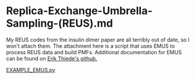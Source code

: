 # Replica-Exchange-Umbrella-Sampling-(REUS).md
My REUS codes from the insulin dimer paper are all terribly out of date, so I won't attach them. The attachment here is a script that uses EMUS to process REUS data and build PMFs. Additional documentation for EMUS can be found on [Erik Thiede's github.](https://github.com/ehthiede/EMUS)

[EXAMPLE\_EMUS.py](/download/attachments/254184699/EXAMPLE_EMUS.py?version=1&modificationDate=1654807023000&api=v2)